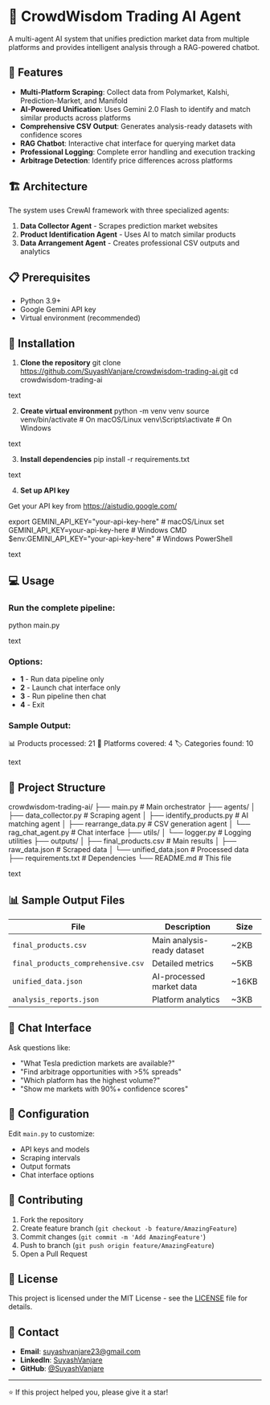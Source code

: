 # 🎯 CrowdWisdom Trading AI Agent

A multi-agent AI system that unifies prediction market data from multiple platforms and provides intelligent analysis through a RAG-powered chatbot.

## 🌟 Features

- **Multi-Platform Scraping**: Collect data from Polymarket, Kalshi, Prediction-Market, and Manifold
- **AI-Powered Unification**: Uses Gemini 2.0 Flash to identify and match similar products across platforms
- **Comprehensive CSV Output**: Generates analysis-ready datasets with confidence scores
- **RAG Chatbot**: Interactive chat interface for querying market data
- **Professional Logging**: Complete error handling and execution tracking
- **Arbitrage Detection**: Identify price differences across platforms

## 🏗️ Architecture

The system uses CrewAI framework with three specialized agents:

1. **Data Collector Agent** - Scrapes prediction market websites
2. **Product Identification Agent** - Uses AI to match similar products 
3. **Data Arrangement Agent** - Creates professional CSV outputs and analytics

## 📋 Prerequisites

- Python 3.9+
- Google Gemini API key
- Virtual environment (recommended)

## 🚀 Installation

1. **Clone the repository**
git clone https://github.com/SuyashVanjare/crowdwisdom-trading-ai.git
cd crowdwisdom-trading-ai

text

2. **Create virtual environment**
python -m venv venv
source venv/bin/activate # On macOS/Linux
venv\Scripts\activate # On Windows

text

3. **Install dependencies**
pip install -r requirements.txt

text

4. **Set up API key**

Get your API key from https://aistudio.google.com/

export GEMINI_API_KEY="your-api-key-here" # macOS/Linux
set GEMINI_API_KEY=your-api-key-here # Windows CMD
$env:GEMINI_API_KEY="your-api-key-here" # Windows PowerShell

text

## 💻 Usage

### Run the complete pipeline:
python main.py

text

### Options:
- **1** - Run data pipeline only
- **2** - Launch chat interface only  
- **3** - Run pipeline then chat
- **4** - Exit

### Sample Output:
📊 Products processed: 21
🔗 Platforms covered: 4
🏷️ Categories found: 10

text

## 📁 Project Structure

crowdwisdom-trading-ai/
├── main.py # Main orchestrator
├── agents/
│ ├── data_collector.py # Scraping agent
│ ├── identify_products.py # AI matching agent
│ ├── rearrange_data.py # CSV generation agent
│ └── rag_chat_agent.py # Chat interface
├── utils/
│ └── logger.py # Logging utilities
├── outputs/
│ ├── final_products.csv # Main results
│ ├── raw_data.json # Scraped data
│ └── unified_data.json # Processed data
├── requirements.txt # Dependencies
└── README.md # This file

text

## 📊 Sample Output Files

| File | Description | Size |
|------|-------------|------|
| `final_products.csv` | Main analysis-ready dataset | ~2KB |
| `final_products_comprehensive.csv` | Detailed metrics | ~5KB |
| `unified_data.json` | AI-processed market data | ~16KB |
| `analysis_reports.json` | Platform analytics | ~3KB |

## 🤖 Chat Interface

Ask questions like:
- "What Tesla prediction markets are available?"
- "Find arbitrage opportunities with >5% spreads"
- "Which platform has the highest volume?"
- "Show me markets with 90%+ confidence scores"

## 🔧 Configuration

Edit `main.py` to customize:
- API keys and models
- Scraping intervals
- Output formats
- Chat interface options

## 🤝 Contributing

1. Fork the repository
2. Create feature branch (`git checkout -b feature/AmazingFeature`)
3. Commit changes (`git commit -m 'Add AmazingFeature'`)
4. Push to branch (`git push origin feature/AmazingFeature`)
5. Open a Pull Request

## 📝 License

This project is licensed under the MIT License - see the [LICENSE](LICENSE) file for details.

## 📧 Contact

- **Email**: suyashvanjare23@gmail.com
- **LinkedIn**: [SuyashVanjare](https://www.linkedin.com/in/suyash-vanjare-7a97b0338/)
- **GitHub**: [@SuyashVanjare](https://github.com/SuyashVanjare)

---

⭐ If this project helped you, please give it a star!
